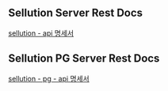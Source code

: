 ## Sellution Server Rest Docs 
[sellution - api 명세서](https://kosa-3rd-group1.github.io/Sellution/backend/server/src/main/resources/static/docs/index.html)

## Sellution PG Server Rest Docs 
[sellution - pg - api 명세서](https://kosa-3rd-group1.github.io/Sellution/backendPG/pgserver/src/main/resources/static/docs/index.html)
